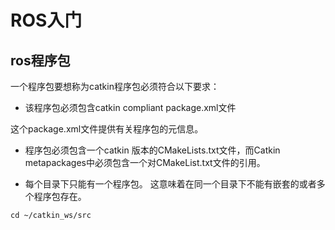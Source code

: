 # ROS入门
## ros程序包
一个程序包要想称为catkin程序包必须符合以下要求：

* 该程序包必须包含catkin compliant package.xml文件

这个package.xml文件提供有关程序包的元信息。

* 程序包必须包含一个catkin 版本的CMakeLists.txt文件，而Catkin metapackages中必须包含一个对CMakeList.txt文件的引用。

* 每个目录下只能有一个程序包。
这意味着在同一个目录下不能有嵌套的或者多个程序包存在。

```
cd ~/catkin_ws/src
```